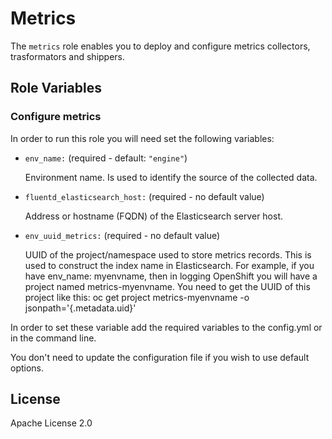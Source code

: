 Metrics
====================

The `metrics` role enables you to deploy and configure metrics collectors, trasformators and shippers.

Role Variables
--------------

### Configure metrics
In order to run this role you will need set the following variables:

- `env_name:` (required - default: `"engine"`)

  Environment name. Is used to identify the source of the collected data.

- `fluentd_elasticsearch_host:` (required - no default value)

  Address or hostname (FQDN) of the Elasticsearch server host.

- `env_uuid_metrics:` (required - no default value)

  UUID of the project/namespace used to store metrics records.
  This is used to construct the index name in Elasticsearch.
  For example, if you have env_name: myenvname,
  then in logging OpenShift you will have a project named metrics-myenvname.
  You need to get the UUID of this project like this:
  oc get project metrics-myenvname -o jsonpath='{.metadata.uid}'


In order to set these variable add the required variables to the config.yml
or in the command line.

You don't need to update the configuration file if you wish to use default options.

License
-------

Apache License 2.0

